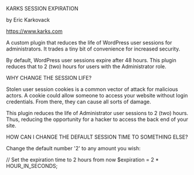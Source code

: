 KARKS SESSION EXPIRATION

by Eric Karkovack

https://www.karks.com

A custom plugin that reduces the life of WordPress user sessions for administrators. It trades a tiny bit of convenience for increased security.

By default, WordPress user sessions expire after 48 hours. This plugin reduces that to 2 (two) hours for users with the Administrator role.


WHY CHANGE THE SESSION LIFE?

Stolen user session cookies is a common vector of attack for malicious actors. A cookie could allow someone to access your website without login credentials. From there, they can cause all sorts of damage.

This plugin reduces the life of Administrator user sessions to 2 (two) hours. Thus, reducing the opportunity for a hacker to access the back end of your site.


HOW CAN I CHANGE THE DEFAULT SESSION TIME TO SOMETHING ELSE?

Change the default number '2' to any amount you wish:

  // Set the expiration time to 2 hours from now
		$expiration = 2 * HOUR_IN_SECONDS;
